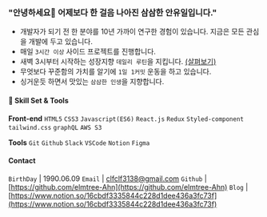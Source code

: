 ### "안녕하세요👋 어제보다  한 걸음 나아진 삼삼한 안유일입니다."

- 개발자가 되기 전 한 분야를 10년 가까이 연구한 경험이 있습니다.
    지금은 모든 관심을 개발에 두고 있습니다.  
- 매일 `3시간 이상` 사이드 프로젝트를 진행합니다.
- 새벽 3시부터 시작하는 성장지향 `데일리 루틴`을 지킵니다. [(살펴보기)](https://www.notion.so/d903a27dce7b4620a55a5434bdb2cd89)
- 무엇보다 꾸준함의 가치를 알기에 `1일 1커밋` 운동을 하고 있습니다.
- 싱거운듯 하면서 맛있는 `삼삼한 인생`을 지향합니다.



#### 🔨 **Skill Set & Tools**
**Front-end**
`HTML5` `CSS3` `Javascript(ES6)` 
`React.js` `Redux` `Styled-component` 
`tailwind.css`  `graphQL` `AWS S3`

**Tools** 
`Git` `Github` `Slack` `VSCode` `Notion` `Figma`



#### Contact
`BirthDay` | 1990.06.09
`Email` | clfclf3138@gmail.com
`Github` | [https://github.com/elmtree-Ahn](https://github.com/elmtree-Ahn)
`Blog` | [https://www.notion.so/16cbdf3335844c228d1dee436a3fc73f](https://www.notion.so/16cbdf3335844c228d1dee436a3fc73f)

